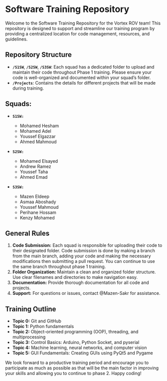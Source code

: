 # Software Training Repository

Welcome to the Software Training Repository for the Vortex ROV team! This repository is designed to support and streamline our training program by providing a centralized location for code management, resources, and guidelines.

## Repository Structure

- **`/S1SW`**, **`/S2SW`**, **`/S3SW`**: Each squad has a dedicated folder to upload and maintain their code throughout Phase 1 training. Please ensure your code is well-organized and documented within your squad’s folder.
- **`/Projects`**: Contains the details for different projects that will be made during training.

## Squads:

- **`S1SW:`**
  - Mohamed Hesham
  - Mohamed Adel
  - Youssef Elgazzar
  - Ahmed Mahmoud
  
- **`S2SW:`**
  - Mohamed Elsayed
  - Andrew Ramez
  - Youssef Taha
  - Ahmed Emad

- **`S3SW:`**
  - Mazen Eldeep
  - Asmaa Aboshady
  - Youssef Mahmoud
  - Perihane Hossam
  - Kenzy Mohamed

## General Rules

1. **Code Submission:** Each squad is responsible for uploading their code to their designated folder. Code submission is done by making a branch from the main branch, adding your code and making the necessary modifications then submitting a pull request. You can continue to use the same branch throughout phase 1 training.
2. **Folder Organization:** Maintain a clean and organized folder structure. Use clear filenames and directories to make navigation easy.
3. **Documentation:** Provide thorough documentation for all code and projects.
5. **Support:** For questions or issues, contact @Mazen-Sakr for assistance.

## Training Outline

- **Topic 0:** Git and GitHub
- **Topic 1:** Python fundamentals
- **Topic 2:** Object-oriented programming (OOP), threading, and multiprocessing
- **Topic 3:** Control Basics: Arduino, Python Socket, and pyserial
- **Topic 4:** Machine learning, neural networks, and computer vision
- **Topic 5:** GUI Fundamentals: Creating GUIs using PyQt5 and Pygame

We look forward to a productive training period and encourage you to participate as much as possible as that will be the main factor in improving your skills and allowing you to continue to phase 2. Happy coding!
